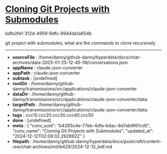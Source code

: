 # [Cloning Git Projects with Submodules](https://claude.ai/chat/b4293c4e-77eb-4dfa-bdac-8d7eb9f61cd5)

bdfe2fe1-312d-4959-9dfc-8944da1a654b

git project with submodules, what are the commands to clone recursively

---

* **sourceFile** : /home/danny/github-danny/hyperdata/docs/chat-archives/data-2025-01-25-12-45-58/conversations.json
* **appName** : claude-json-converter
* **appPath** : claude-json-converter
* **subtask** : [undefined]
* **rootDir** : /home/danny/github-danny/transmissions/src/applications/claude-json-converter
* **dataDir** : /home/danny/github-danny/transmissions/src/applications/claude-json-converter/data
* **targetPath** : /home/danny/github-danny/transmissions/src/applications/claude-json-converter/data
* **tags** : ccc10.ccc20.ccc30.ccc40.ccc50
* **done** : [undefined]
* **meta** : {
  "conv_uuid": "b4293c4e-77eb-4dfa-bdac-8d7eb9f61cd5",
  "conv_name": "Cloning Git Projects with Submodules",
  "updated_at": "2024-12-12T02:08:02.292892Z"
}
* **filepath** : /home/danny/github-danny/hyperdata/docs/postcraft/content-raw/chat-archives/md/b429/2024-12-12_bdf.md